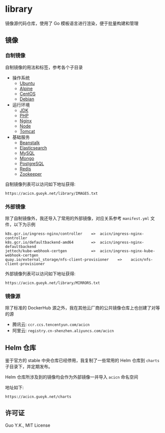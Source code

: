 # library
镜像源代码仓库，使用了 Go 模板语言进行渲染，便于批量构建和管理

## 镜像

### 自制镜像

自制镜像的用法和标签，参考各个子目录

* 操作系统
    * [Ubuntu](https://github.com/acicn/library/tree/latest/ubuntu)
    * [Alpine](https://github.com/acicn/library/tree/latest/alpine)
    * [CentOS](https://github.com/acicn/library/tree/latest/centos)
    * [Debian](https://github.com/acicn/library/tree/latest/debian)
* 运行环境
    * [JDK](https://github.com/acicn/library/tree/latest/jdk)
    * [PHP](https://github.com/acicn/library/tree/latest/php)
    * [Nginx](https://github.com/acicn/library/tree/latest/nginx)
    * [Node](https://github.com/acicn/library/tree/latest/node)
    * [Tomcat](https://github.com/acicn/library/tree/latest/tomcat)
* 基础服务
    * [Beanstalk](https://github.com/acicn/library/tree/latest/beanstalk)
    * [Elasticsearch](https://github.com/acicn/library/tree/latest/elasticsearch)
    * [MySQL](https://github.com/acicn/library/tree/latest/mysql)
    * [Mongo](https://github.com/acicn/library/tree/latest/mongo)
    * [PostgreSQL](https://github.com/acicn/library/tree/latest/postgres)
    * [Redis](https://github.com/acicn/library/tree/latest/redis)
    * [Zookeeper](https://github.com/acicn/library/tree/latest/zookeeper)

自制镜像列表可以访问如下地址获得:

```
https://acicn.guoyk.net/library/IMAGES.txt
```
    
### 外部镜像

除了自制镜像外，我还导入了常用的外部镜像，对应关系参考 `manifest.yml` 文件，以下为示例

```
k8s.gcr.io/ingress-nginx/controller    =>  acicn/ingress-nginx-controller
k8s.gcr.io/defaultbackend-amd64        =>  acicn/ingress-nginx-defaultbackend
jettech/kube-webhook-certgen           =>  acicn/ingress-nginx-kube-webhook-certgen
quay.io/external_storage/nfs-client-provisioner    =>    acicn/nfs-client-provisioner
```

外部镜像列表可以访问如下地址获得:

```
https://acicn.guoyk.net/library/MIRRORS.txt
```

### 镜像源

除了标准的 DockerHub 源之外，我在其他云厂商的公共镜像仓库上也创建了对等的源 

* 腾讯云: `ccr.ccs.tencentyun.com/acicn`
* 阿里云: `registry.cn-shenzhen.aliyuncs.com/acicn`

## Helm 仓库

鉴于官方的 stable 中央仓库已经停用，我复制了一些常用的 Helm 仓库到 `charts` 子目录下，并定期发布。

Helm 仓库所涉及到的镜像均会作为外部镜像一并导入 `acicn` 命名空间

地址如下:

```
https://acicn.guoyk.net/charts
```

## 许可证

Guo Y.K., MIT License
